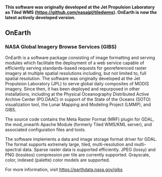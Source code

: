 **This software was originally developed at the Jet Propulsion Laboratory as Tiled WMS (https://github.com/nasajpl/tiledwms).  OnEarth is now the latest actively developed version.**

## OnEarth
### NASA Global Imagery Browse Services (GIBS)

OnEarth is a software package consisting of image formatting and serving modules which facilitate the deployment of a web service capable of efficiently serving standards-based requests for georeferenced raster imagery at multiple spatial resolutions including, but not limited to, full spatial resolution.  The software was originally developed at the Jet Propulsion Laboratory (JPL) to serve global daily composites of MODIS imagery.  Since then, it has been deployed and repurposed in other installations, including at the Physical Oceanography Distributed Active Archive Center (PO.DAAC) in support of the State of the Oceans (SOTO) visualization tool, the Lunar Mapping and Modeling Project (LMMP), and GIBS.

The source code contains the Meta Raster Format (MRF) plugin for GDAL, the mod_onearth Apache Module (formerly Tiled WMS/KML server), and associated configuration files and tools.

The software implements a data and image storage format driver for GDAL. The format supports extremely large, tiled, multi-resolution and multi-spectral data.  Sparse raster data is supported efficiently.  JPEG (lossy) and PNG (lossless) compression per tile are currently supported. Grayscale, color, indexed (palette) color models are supported.

For more information, visit https://earthdata.nasa.gov/gibs